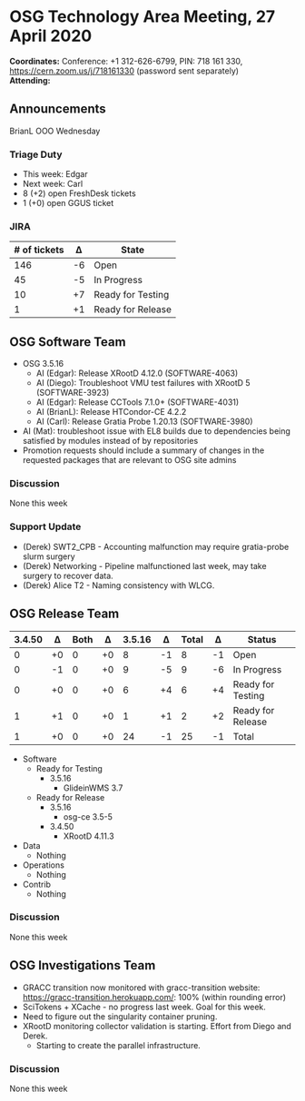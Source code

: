 # OSG Technology Area Meeting, 27 April 2020

**Coordinates:** Conference: +1 312-626-6799, PIN: 718 161 330, <https://cern.zoom.us/j/718161330> (password sent separately)  
**Attending:**   


## Announcements

BrianL OOO Wednesday  


### Triage Duty

-   This week: Edgar
-   Next week: Carl
-   8 (+2) open FreshDesk tickets
-   1 (+0) open GGUS ticket


### JIRA

| # of tickets | &Delta; | State             |
|------------ |------- |----------------- |
| 146          | -6      | Open              |
| 45           | -5      | In Progress       |
| 10           | +7      | Ready for Testing |
| 1            | +1      | Ready for Release |


## OSG Software Team

-   OSG 3.5.16  
    -   AI (Edgar): Release XRootD 4.12.0 (SOFTWARE-4063)
    -   AI (Diego): Troubleshoot VMU test failures with XRootD 5 (SOFTWARE-3923)
    -   AI (Edgar): Release CCTools 7.1.0+ (SOFTWARE-4031)
    -   AI (BrianL): Release HTCondor-CE 4.2.2
    -   AI (Carl): Release Gratia Probe 1.20.13 (SOFTWARE-3980)
-   AI (Mat): troubleshoot issue with EL8 builds due to dependencies being satisfied by modules instead of by repositories
-   Promotion requests should include a summary of changes in the requested packages that are relevant to OSG site admins


### Discussion

None this week  


### Support Update


-   (Derek) SWT2_CPB - Accounting malfunction may require gratia-probe slurm surgery
-   (Derek) Networking - Pipeline malfunctioned last week, may take surgery to recover data.
-   (Derek) Alice T2 - Naming consistency with WLCG.



## OSG Release Team

| 3.4.50 | &Delta; | Both | &Delta; | 3.5.16 | &Delta; | Total | &Delta; | Status            |
| ------ | ------- | ---- | ------- | ------ | ------- | ----- | ------- | ----------------- |
| 0      | +0      | 0    | +0      | 8      | -1      | 8     | -1      | Open              |
| 0      | -1      | 0    | +0      | 9      | -5      | 9     | -6      | In Progress       |
| 0      | +0      | 0    | +0      | 6      | +4      | 6     | +4      | Ready for Testing |
| 1      | +1      | 0    | +0      | 1      | +1      | 2     | +2      | Ready for Release |
| 1      | +0      | 0    | +0      | 24     | -1      | 25    | -1      | Total             |

-   Software  
    -   Ready for Testing  
        -   3.5.16  
            -   GlideinWMS 3.7
    -   Ready for Release  
        -   3.5.16  
            -   osg-ce 3.5-5
        -   3.4.50  
            -   XRootD 4.11.3
-   Data  
    -   Nothing
-   Operations  
    -   Nothing
-   Contrib  
    -   Nothing


### Discussion

None this week  


## OSG Investigations Team

-   GRACC transition now monitored with gracc-transition website: <https://gracc-transition.herokuapp.com/>: 100% (within rounding error)
-   SciTokens + XCache - no progress last week.  Goal for this week.
-   Need to figure out the singularity container pruning.
-   XRootD monitoring collector validation is starting.  Effort from Diego and Derek.
    - Starting to create the parallel infrastructure.


### Discussion

None this week
